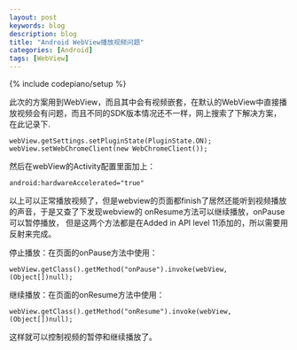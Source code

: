 ```yaml
---
layout: post
keywords: blog
description: blog
title: "Android WebView播放视频问题"
categories: [Android]
tags: [WebView]
---
```

{% include codepiano/setup %}

此次的方案用到WebView，而且其中会有视频嵌套，在默认的WebView中直接播放视频会有问题，而且不同的SDK版本情况还不一样，网上搜索了下解决方案，在此记录下.

    webView.getSettings.setPluginState(PluginState.ON);
    webView.setWebChromeClient(new WebChromeClient());

然后在webView的Activity配置里面加上：

    android:hardwareAccelerated="true"

以上可以正常播放视频了，但是webview的页面都finish了居然还能听到视频播放的声音，于是又查了下发现webview的
onResume方法可以继续播放，onPause可以暂停播放，
但是这两个方法都是在Added in API level 11添加的，所以需要用反射来完成。

停止播放：在页面的onPause方法中使用：

    webView.getClass().getMethod("onPause").invoke(webView,(Object[])null);

继续播放：在页面的onResume方法中使用：

    webView.getClass().getMethod("onResume").invoke(webView,(Object[])null);

这样就可以控制视频的暂停和继续播放了。